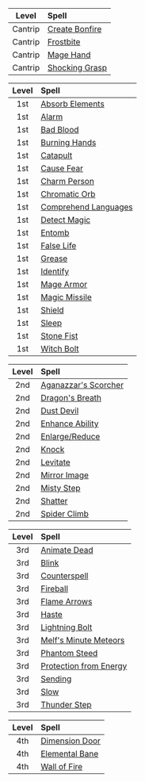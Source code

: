 

|  Level  | Spell                     |
| :-----: | :------------------------ |
| Cantrip | [Create Bonfire](https://lolindhir.github.io/PnP/spells/Create%2520Bonfire) |
| Cantrip | [Frostbite](https://lolindhir.github.io/PnP/spells/Frostbite)      |
| Cantrip | [Mage Hand](https://lolindhir.github.io/PnP/spells/Mage%2520Hand)      |
| Cantrip | [Shocking Grasp](https://lolindhir.github.io/PnP/spells/Shocking%2520Grasp) |

| Level | Spell                           |
| :---: | :------------------------------ |
|  1st  | [Absorb Elements](https://lolindhir.github.io/PnP/spells/Absorb%2520Elements)      |
|  1st  | [Alarm](https://lolindhir.github.io/PnP/spells/Alarm)                |
|  1st  | [Bad Blood](https://lolindhir.github.io/PnP/spells/Bad%2520Blood)            |
|  1st  | [Burning Hands](https://lolindhir.github.io/PnP/spells/Burning%2520Hands)        |
|  1st  | [Catapult](https://lolindhir.github.io/PnP/spells/Catapult)             |
|  1st  | [Cause Fear](https://lolindhir.github.io/PnP/spells/Cause%2520Fear)           |
|  1st  | [Charm Person](https://lolindhir.github.io/PnP/spells/Charm%2520Person)         |
|  1st  | [Chromatic Orb](https://lolindhir.github.io/PnP/spells/Chromatic%2520Orb)        |
|  1st  | [Comprehend Languages](https://lolindhir.github.io/PnP/spells/Comprehend%2520Languages) |
|  1st  | [Detect Magic](https://lolindhir.github.io/PnP/spells/Detect%2520Magic)         |
|  1st  | [Entomb](https://lolindhir.github.io/PnP/spells/Entomb)               |
|  1st  | [False Life](https://lolindhir.github.io/PnP/spells/False%2520Life)           |
|  1st  | [Grease](https://lolindhir.github.io/PnP/spells/Grease)               |
|  1st  | [Identify](https://lolindhir.github.io/PnP/spells/Identify)             |
|  1st  | [Mage Armor](https://lolindhir.github.io/PnP/spells/Mage%2520Armor)           |
|  1st  | [Magic Missile](https://lolindhir.github.io/PnP/spells/Magic%2520Missile)        |
|  1st  | [Shield](https://lolindhir.github.io/PnP/spells/Shield)               |
|  1st  | [Sleep](https://lolindhir.github.io/PnP/spells/Sleep)                |
|  1st  | [Stone Fist](https://lolindhir.github.io/PnP/spells/Stone%2520Fist)           |
|  1st  | [Witch Bolt](https://lolindhir.github.io/PnP/spells/Witch%2520Bolt)           |

| Level | Spell                           |
| :---: | :------------------------------ |
|  2nd  | [Aganazzar's Scorcher](https://lolindhir.github.io/PnP/spells/Aganazzar%27s%2520Scorcher) |
|  2nd  | [Dragon's Breath](https://lolindhir.github.io/PnP/spells/Dragon%27s%2520Breath)      |
|  2nd  | [Dust Devil](https://lolindhir.github.io/PnP/spells/Dust%2520Devil)           |
|  2nd  | [Enhance Ability](https://lolindhir.github.io/PnP/spells/Enhance%2520Ability)      |
|  2nd  | [Enlarge/Reduce](https://lolindhir.github.io/PnP/spells/Enlarge%2FReduce)       |
|  2nd  | [Knock](https://lolindhir.github.io/PnP/spells/Knock)                |
|  2nd  | [Levitate](https://lolindhir.github.io/PnP/spells/Levitate)             |
|  2nd  | [Mirror Image](https://lolindhir.github.io/PnP/spells/Mirror%2520Image)         |
|  2nd  | [Misty Step](https://lolindhir.github.io/PnP/spells/Misty%2520Step)           |
|  2nd  | [Shatter](https://lolindhir.github.io/PnP/spells/Shatter)              |
|  2nd  | [Spider Climb](https://lolindhir.github.io/PnP/spells/Spider%2520Climb)         |

| Level | Spell                             |
| :---: | :-------------------------------- |
|  3rd  | [Animate Dead](https://lolindhir.github.io/PnP/spells/Animate%2520Dead)           |
|  3rd  | [Blink](https://lolindhir.github.io/PnP/spells/Blink)                  |
|  3rd  | [Counterspell](https://lolindhir.github.io/PnP/spells/Counterspell)           |
|  3rd  | [Fireball](https://lolindhir.github.io/PnP/spells/Fireball)               |
|  3rd  | [Flame Arrows](https://lolindhir.github.io/PnP/spells/Flame%2520Arrows)           |
|  3rd  | [Haste](https://lolindhir.github.io/PnP/spells/Haste)                  |
|  3rd  | [Lightning Bolt](https://lolindhir.github.io/PnP/spells/Lightning%2520Bolt)         |
|  3rd  | [Melf's Minute Meteors](https://lolindhir.github.io/PnP/spells/Melf%27s%2520Minute%2520Meteors)  |
|  3rd  | [Phantom Steed](https://lolindhir.github.io/PnP/spells/Phantom%2520Steed)          |
|  3rd  | [Protection from Energy](https://lolindhir.github.io/PnP/spells/Protection%2520from%2520Energy) |
|  3rd  | [Sending](https://lolindhir.github.io/PnP/spells/Sending)                |
|  3rd  | [Slow](https://lolindhir.github.io/PnP/spells/Slow)                   |
|  3rd  | [Thunder Step](https://lolindhir.github.io/PnP/spells/Thunder%2520Step)           |

| Level | Spell                     |
| :---: | :------------------------ |
|  4th  | [Dimension Door](https://lolindhir.github.io/PnP/spells/Dimension%2520Door) |
|  4th  | [Elemental Bane](https://lolindhir.github.io/PnP/spells/Elemental%2520Bane) |
|  4th  | [Wall of Fire](https://lolindhir.github.io/PnP/spells/Wall%2520of%2520Fire)   |